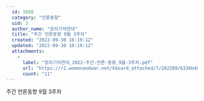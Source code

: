```yaml
---
  id: 1658
  category: "언론동향"
  uid: 2
  author_name: "정의기억연대"
  title: "주간 언론동향 9월 3주차"
  created: "2022-09-30 18:19:12"
  updated: "2022-09-30 18:19:12"
  attachments: 
    - 
      label: "정의기억연대_2022-주간-언론-동향_9월-3주차.pdf"
      url: "https://r2.womenandwar.net/kboard_attached/7/202209/6336b48ff3c129325457.pdf"
      count: "11"
---
```

주간 언론동향 9월 3주차